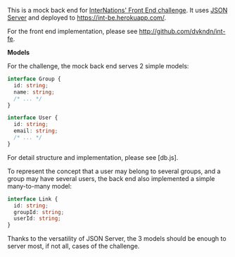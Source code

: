 This is a mock back end for [InterNations' Front End challenge](https://github.com/dvkndn/int-fe/blob/master/TASK.pdf). It uses [JSON Server](https://github.com/typicode/json-server) and deployed to https://int-be.herokuapp.com/.

For the front end implementation, please see http://github.com/dvkndn/int-fe.

**Models**

For the challenge, the mock back end serves 2 simple models:

```ts
interface Group {
  id: string;
  name: string;
  /* ... */
}

interface User {
  id: string;
  email: string;
  /* ... */
}
```

For detail structure and implementation, please see [db.js].

To represent the concept that a user may belong to several groups, and a group may have several users, the back end also implemented a simple many-to-many model:

```ts
interface Link {
  id: string;
  groupId: string;
  userId: string;
}
```

Thanks to the versatility of JSON Server, the 3 models should be enough to server most, if not all, cases of the challenge.